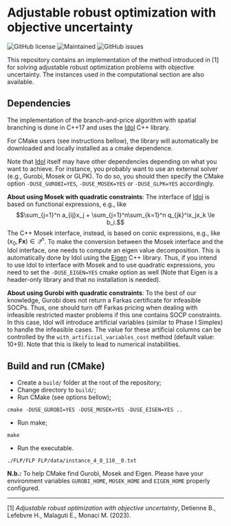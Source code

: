 # Adjustable robust optimization with objective uncertainty

![GitHub license](https://img.shields.io/github/license/hlefebvr/AB_AdjustableRobustOptimizationWithObjectiveUncertainty)
![Maintained](https://img.shields.io/maintenance/yes/2023)
![GitHub issues](https://img.shields.io/github/issues-raw/hlefebvr/AB_AdjustableRobustOptimizationWithObjectiveUncertainty)

This repository contains an implementation of the method introduced in [1] for solving adjustable 
robust optimization problems with objective uncertainty. The instances used in the computational
section are also available.

## Dependencies

The implementation of the branch-and-price algorithm with spatial branching is done in C++17 and
uses the [Idol](https://github.com/hlefebvr/idol) C++ library.

For CMake users (see instructions bellow), the library will automatically be downloaded and 
locally installed as a cmake dependence. 

Note that [Idol](https://github.com/hlefebvr/idol) itself may have other dependencies depending on what you want to achieve.
For instance, you probably want to use an external solver (e.g., Gurobi, Mosek or GLPK).
To do so, you should then specify the CMake option `-DUSE_GUROBI=YES`, `-DUSE_MOSEK=YES` or `-DUSE_GLPK=YES`
accordingly. 

**About using Mosek with quadratic constraints**: The interface of [Idol](https://github.com/hlefebvr/idol)
is based on functional expressions, e.g., like $$\sum_{j=1}^n a_{ij}x_j + \sum_{j=1}^n\sum_{k=1}^n q_{jk}^ix_jx_k \le b_i.$$
The C++ Mosek interface, instead, is based on conic expressions, e.g., like $(x_0, \textbf{Fx}) \in \mathcal Q^n$. 
To make the conversion between the Mosek interface and
the Idol interface, one needs to compute an eigen value decomposition. 
This is automatically done by Idol using the [Eigen](https://eigen.tuxfamily.org/index.php?title=Main_Page) C++ library.
Thus, if you intend to use Idol to interface with Mosek and to use quadratic expressions, you need to set the `-DUSE_EIGEN=YES` cmake
option as well (Note that Eigen is a header-only library and that no installation is needed).

**About using Gurobi with quadratic constraints**: To the best of our knowledge, Gurobi does not return a Farkas certificate 
for infeasible SOCPs. Thus, one should turn off Farkas pricing when dealing with infeasible restricted master problems if this one
contains SOCP constraints. In this case, Idol will introduce artificial variables (similar to Phase I Simplex) to handle
the infeasible cases. The value for these artificial columns can be controlled by the `with_artificial_variables_cost`
method (default value: 10+9). Note that this is likely to lead to numerical instabilities.

## Build and run (CMake)

- Create a `build/` folder at the root of the repository;
- Change directory to `build/`;
- Run CMake (see options bellow);
```
cmake -DUSE_GUROBI=YES -DUSE_MOSEK=YES -DUSE_EIGEN=YES ..
```
- Run make;
```
make
```
- Run the executable.
```
./FLP/FLP FLP/data/instance_4_8_110__0.txt
```

**N.b.:** To help CMake find Gurobi, Mosek and Eigen. Please have your environment variables `GUROBI_HOME`, `MOSEK_HOME` 
and `EIGEN_HOME` properly configured.

*****

[1] *Adjustable robust optimization with objective uncertainty*, Detienne B., Lefebvre H., Malaguti E.,
Monaci M. (2023).
